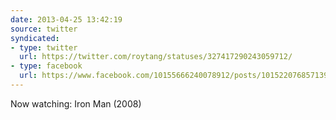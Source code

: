 ```yaml
---
date: 2013-04-25 13:42:19
source: twitter
syndicated:
- type: twitter
  url: https://twitter.com/roytang/statuses/327417290243059712/
- type: facebook
  url: https://www.facebook.com/10155666240078912/posts/10152207685713912
---
```


Now watching: Iron Man (2008)